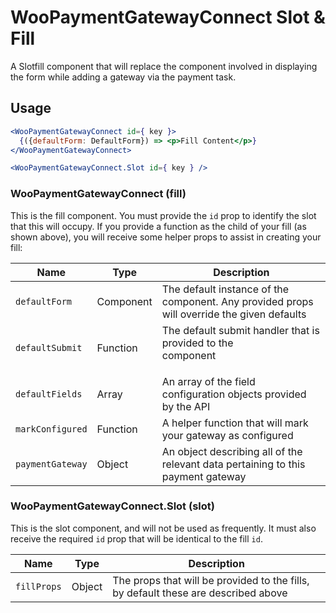 # WooPaymentGatewayConnect Slot & Fill

A Slotfill component that will replace the <DynamicForm /> component involved in displaying the form while adding a gateway via the payment task.

## Usage

```jsx
<WooPaymentGatewayConnect id={ key }>
  {({defaultForm: DefaultForm}) => <p>Fill Content</p>}
</WooPaymentGatewayConnect>

<WooPaymentGatewayConnect.Slot id={ key } />
```

### WooPaymentGatewayConnect (fill)

This is the fill component. You must provide the `id` prop to identify the slot that this will occupy. If you provide a function as the child of your fill (as shown above), you will receive some helper props to assist in creating your fill:

| Name             | Type      | Description                                                                                              |
| ---------------- | --------- | -------------------------------------------------------------------------------------------------------- |
| `defaultForm`    | Component | The default instance of the <DynamicForm> component. Any provided props will override the given defaults |
| `defaultSubmit`  | Function  | The default submit handler that is provided to the <Form> component                                      |
| `defaultFields`  | Array     | An array of the field configuration objects provided by the API                                          |
| `markConfigured` | Function  | A helper function that will mark your gateway as configured                                              |
| `paymentGateway` | Object    | An object describing all of the relevant data pertaining to this payment gateway                         |

### WooPaymentGatewayConnect.Slot (slot)

This is the slot component, and will not be used as frequently. It must also receive the required `id` prop that will be identical to the fill `id`.

| Name        | Type   | Description                                                                        |
| ----------- | ------ | ---------------------------------------------------------------------------------- |
| `fillProps` | Object | The props that will be provided to the fills, by default these are described above |
